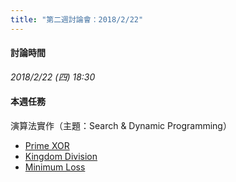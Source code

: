 ```yaml
---
title: "第二週討論會：2018/2/22"
---
```


#### 討論時間

*2018/2/22 (四) 18:30*


#### 本週任務

演算法實作（主題：Search & Dynamic Programming）

- [Prime XOR](https://www.hackerrank.com/challenges/prime-xor/problem)
- [Kingdom Division](https://www.hackerrank.com/challenges/kingdom-division/problem)
- [Minimum Loss](https://www.hackerrank.com/challenges/minimum-loss/problem)

